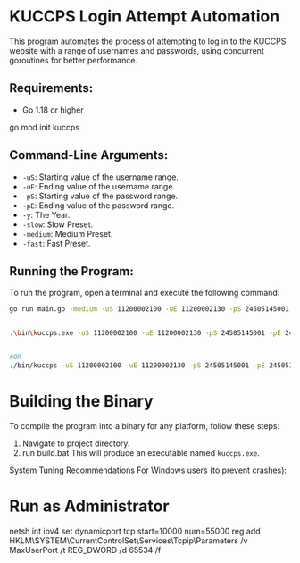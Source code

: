 # KUCCPS Login Attempt Automation

This program automates the process of attempting to log in to the KUCCPS website with a range of usernames and passwords, using concurrent goroutines for better performance.

## Requirements:
- Go 1.18 or higher

go mod init kuccps

## Command-Line Arguments:
- `-uS`: Starting value of the username range.
- `-uE`: Ending value of the username range.
- `-pS`: Starting value of the password range.
- `-pE`: Ending value of the password range.
- `-y`:  The Year.
- `-slow`:  Slow Preset.
- `-medium`:  Medium Preset.
- `-fast`:  Fast Preset.

## Running the Program:

To run the program, open a terminal and execute the following command:

```sh
go run main.go -medium -uS 11200002100 -uE 11200002130 -pS 24505145001 -pE 24505145010 -y 2019


.\bin\kuccps.exe -uS 11200002100 -uE 11200002130 -pS 24505145001 -pE 24505145010 -y 2019


#OR
./bin/kuccps -uS 11200002100 -uE 11200002130 -pS 24505145001 -pE 24505145010 -y 2019
```

# Building the Binary

To compile the program into a binary for any platform, follow these steps:

1. Navigate to project directory.
2. run build.bat
    This will produce an executable named `kuccps.exe`.

System Tuning Recommendations
For Windows users (to prevent crashes):

# Run as Administrator
netsh int ipv4 set dynamicport tcp start=10000 num=55000
reg add HKLM\SYSTEM\CurrentControlSet\Services\Tcpip\Parameters /v MaxUserPort /t REG_DWORD /d 65534 /f